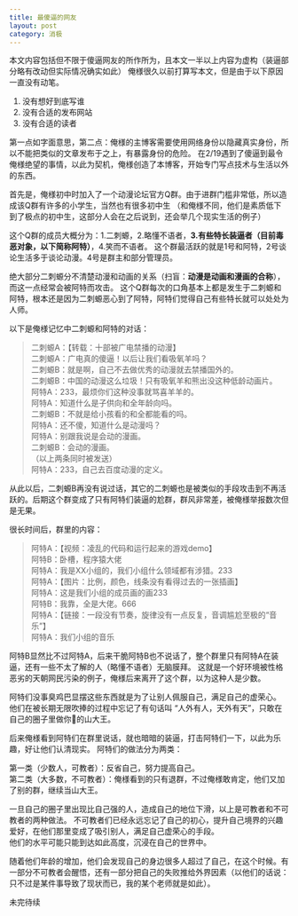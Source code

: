 ```yaml
---
title: 最傻逼的网友
layout: post
category: 消极
---
```


本文内容包括但不限于傻逼网友的所作所为，且本文一半以上内容为虚构（装逼部分略有改动但实际情况确实如此）
俺様很久以前打算写本文，但是由于以下原因一直没有动笔。

1. 没有想好到底写谁
1. 没有合适的发布网站
1. 没有合适的读者

第一点如字面意思，第二点：俺様的主博客需要使用网络身份以隐藏真实身份，所以不能把类似的文章发布于之上，有暴露身份的危险。
在2/19遇到了傻逼到最令俺様绝望的事情，以此为契机，俺様创造了本博客，开始专门写点技术与生活以外的东西。

首先是，俺様初中时加入了一个动漫论坛官方Q群。由于进群门槛非常低，所以造成该Q群有许多的小学生，当然也有很多初中生
（和俺様不同，他们是素质低下到了极点的初中生，这部分人会在之后说到，还会举几个现实生活的例子）

这个Q群的成员大概分为：1.二刺螈，2.略懂不语者，**3.有些特长装逼者（目前毒恶对象，以下简称阿特）**，4.笑而不语者。
这个群最活跃的就是1号和阿特，2号谈论生活多于谈论动漫。4号是群主和部分管理员。

绝大部分二刺螈分不清楚动漫和动画的关系（扫盲：**动漫是动画和漫画的合称**），而这一点经常会被阿特而攻击。
这个Q群每次的口角基本上都是发生于二刺螈和阿特，根本还是因为二刺螈恶心到了阿特，阿特们觉得自己有些特长就可以处处为人师。

以下是俺様记忆中二刺螈和阿特的对话：
> 二刺螈A：【转载：十部被广电禁播的动漫】  
二刺螈A：广电真的傻逼！以后让我们看吸氧羊吗？  
二刺螈B：就是啊，自己不去做优秀的动漫就去禁播国外的。  
二刺螈B：中国的动漫这么垃圾！只有吸氧羊和熊出没这种低龄动画片。  
阿特A：233，最烦你们这种没事就骂喜羊羊的。  
阿特A：知道什么是子供向和全年龄向吗。  
二刺螈B：不就是给小孩看的和全都能看的吗。  
阿特A：还不傻，知道什么是动漫吗？  
阿特A：别跟我说是会动的漫画。  
二刺螈B：会动的漫画。  
（以上两条同时被发送）  
阿特A：233，自己去百度动漫的定义。

从此以后，二刺螈B再没有说过话，其它的二刺螈也是被类似的手段攻击到不再活跃的。后期这个群变成了只有阿特们装逼的尬群，群风非常差，被俺様举报数次但是无果。

很长时间后，群里的内容：
> 阿特A：【视频：凌乱的代码和运行起来的游戏demo】  
阿特B：卧槽，程序猿大佬  
阿特A：我是XX小组的，我们小组什么领域都有涉猎。233  
阿特A：【图片：比例，颜色，线条没有看得过去的一张插画】  
阿特A：这是我们小组的成员画的画233  
阿特B：我靠，全是大佬。666  
阿特A：【链接：一段没有节奏，旋律没有一点反复，音调尴尬至极的“音乐”】  
阿特A：我们小组的音乐

阿特B显然比不过阿特A，后来干脆阿特B也不说话了，整个群里只有阿特A在装逼，还有一些不太了解的人（略懂不语者）无脑膜拜。
这就是一个好环境被性格恶劣的天朝网民污染的例子，俺様后来离开了这个群，以为这种人是少数。

阿特们没事臭鸡巴显摆这些东西就是为了让别人佩服自己，满足自己的虚荣心。
他们在被长期无限吹捧的过程中忘记了有句话叫 “人外有人，天外有天”，只敢在自己的圈子里做你🐎的山大王。

后来俺様看到阿特们在群里说话，就也暗暗的装逼，打击阿特们一下，以此为乐趣，好让他们认清现实。
阿特们的做法分为两类：

第一类（少数人，可教者）：反省自己，努力提高自己。  
第二类（大多数，不可教者）：俺様看到的只有退群，不过俺様敢肯定，他们又加了别的群，继续当山大王。

一旦自己的圈子里出现比自己强的人，造成自己的地位下滑，以上是可教者和不可教者的两种做法。
不可教者们已经永远忘记了自己的初心，提升自己境界的兴趣爱好，在他们那里变成了吸引别人，满足自己虚荣心的手段。  
他们的水平可能只能到达如此高度，沉浸在自己的世界中。

随着他们年龄的增加，他们会发现自己的身边很多人超过了自己，在这个时候。有一部分不可教者会醒悟，还有一部分把自己的失败推给外界因素（以他们的话说：只不过是某件事导致了现状而已，我的某个老师就是如此）。

未完待续

